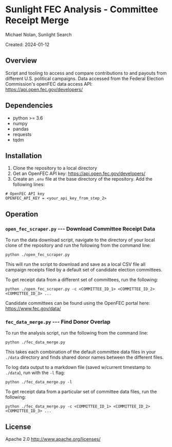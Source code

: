 # Sunlight FEC Analysis - Committee Receipt Merge
Michael Nolan, Sunlight Search

Created: 2024-01-12

## Overview
Script and tooling to access and compare contributions to and payouts from different U.S. political campaigns. Data accessed from the Federal Election Commission's openFEC data access API: https://api.open.fec.gov/developers/

## Dependencies
- python >= 3.6
- numpy
- pandas
- requests
- tqdm

## Installation
1. Clone the repository to a local directory
2. Get an OpenFEC API key: https://api.open.fec.gov/developers/
3. Create an `.env` file at the base directory of the repository. Add the following lines:
```
# OpenFEC API key
OPENFEC_API_KEY = <your_api_key_from_step_2>
```

## Operation

### `open_fec_scraper.py` --- Download Committee Receipt Data
To run the data download script, navigate to the directory of your local clone of the repository and run the following from the command line:
```
python ./open_fec_scraper.py
```
This will run the script to download and save as a local CSV file all campaign receipts filed by a default set of candidate election committees.

To get receipt data from a different set of committees, run the following:
```
python ./open_fec_scraper.py -c <COMMITTEE_ID_1> <COMMITTEE_ID_2> <COMMITTEE_ID_3> ...
```
Candidate committees can be found using the OpenFEC portal here: https://www.fec.gov/data/

### `fec_data_merge.py` --- Find Donor Overlap
To run the analysis script, run the following from the command line:
```
python ./fec_data_merge.py
```
This takes each combination of the default committee data files in your `./data` directory and finds shared donor names between the different files.

To log data output to a markdown file (saved w/current timestamp to `./data`), run with the `-l` flag:
```
python ./fec_data_merge.py -l
```

To get receipt data from a particular set of committee data files, run the following:
```
python ./fec_data_merge.py -c <COMMITTEE_ID_1> <COMMITTEE_ID_2> <COMMITTEE_ID_3> ...
```

## License
Apache 2.0 http://www.apache.org/licenses/
